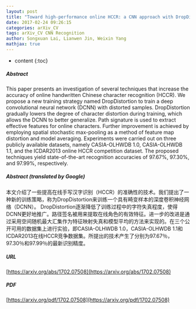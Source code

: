 ```yaml
---
layout: post
title: "Toward high-performance online HCCR: a CNN approach with DropDistortion, path signature and spatial stochastic max-pooling"
date: 2017-02-24 09:26:15
categories: arXiv_CV
tags: arXiv_CV CNN Recognition
author: Songxuan Lai, Lianwen Jin, Weixin Yang
mathjax: true
---
```


* content
{:toc}

##### Abstract
This paper presents an investigation of several techniques that increase the accuracy of online handwritten Chinese character recognition (HCCR). We propose a new training strategy named DropDistortion to train a deep convolutional neural network (DCNN) with distorted samples. DropDistortion gradually lowers the degree of character distortion during training, which allows the DCNN to better generalize. Path signature is used to extract effective features for online characters. Further improvement is achieved by employing spatial stochastic max-pooling as a method of feature map distortion and model averaging. Experiments were carried out on three publicly available datasets, namely CASIA-OLHWDB 1.0, CASIA-OLHWDB 1.1, and the ICDAR2013 online HCCR competition dataset. The proposed techniques yield state-of-the-art recognition accuracies of 97.67%, 97.30%, and 97.99%, respectively.

##### Abstract (translated by Google)
本文介绍了一些提高在线手写汉字识别（HCCR）的准确性的技术。我们提出了一种新的训练策略，称为DropDistortion来训练一个具有畸变样本的深度卷积神经网络（DCNN）。 DropDistortion逐渐降低了训练过程中的字符失真程度，使得DCNN更好地推广。路径签名被用来提取在线角色的有效特征。进一步的改进是通过采用空间随机最大汇集作为特征映射失真和模型平均的方法来实现的。在三个公开可用的数据集上进行实验，即CASIA-OLHWDB 1.0，CASIA-OLHWDB 1.1和ICDAR2013在线HCCR竞争数据集。所提出的技术产生了分别为97.67％，97.30％和97.99％的最新识别精度。

##### URL
[https://arxiv.org/abs/1702.07508](https://arxiv.org/abs/1702.07508)

##### PDF
[https://arxiv.org/pdf/1702.07508](https://arxiv.org/pdf/1702.07508)

